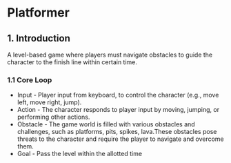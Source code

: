 # Platformer

## 1. Introduction
A level-based game where players must navigate obstacles to guide the character to the finish line within certain time.

### 1.1 Core Loop
- Input - Player input from keyboard, to control the character (e.g., move left, move right, jump).
- Action - The character responds to player input by moving, jumping, or performing other actions.
- Obstacle - The game world is filled with various obstacles and challenges, such as platforms, pits, spikes, lava.These obstacles pose threats to the character and require the player to navigate and overcome them.
- Goal - Pass the level within the allotted time
